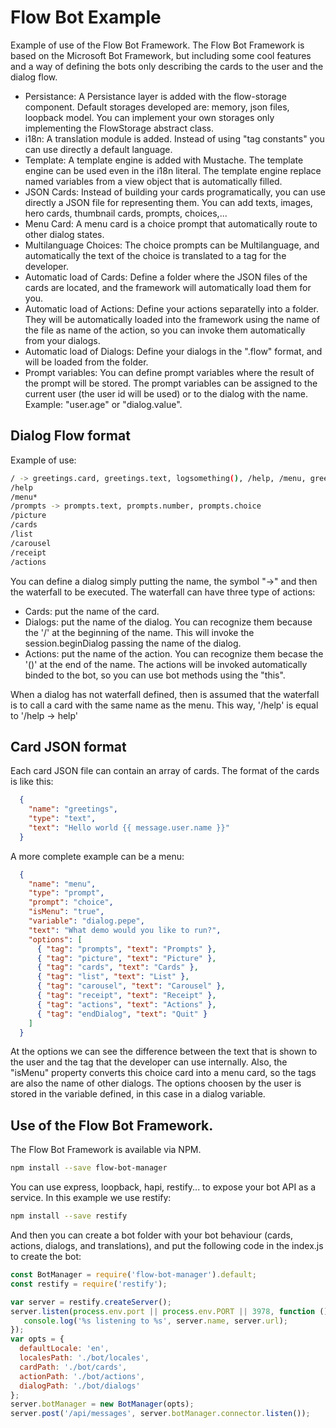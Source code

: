 # Flow Bot Example

Example of use of the Flow Bot Framework.
The Flow Bot Framework is based on the Microsoft Bot Framework, but including some cool features and a way of defining the bots only describing the cards to the user and the dialog flow.

* Persistance: A Persistance layer is added with the flow-storage component. Default storages developed are: memory, json files, loopback model. You can implement your own storages only implementing the FlowStorage abstract class.
* i18n: A translation module is added. Instead of using "tag constants" you can use directly a default language.
* Template: A template engine is added with Mustache. The template engine can be used even in the i18n literal. The template engine replace named variables from a view object that is automatically filled.
* JSON Cards: Instead of building your cards programatically, you can use directly a JSON file for representing them. You can add texts, images, hero cards, thumbnail cards, prompts, choices,...
* Menu Card: A menu card is a choice prompt that automatically route to other dialog states.
* Multilanguage Choices: The choice prompts can be Multilanguage, and automatically the text of the choice is translated to a tag for the developer.
* Automatic load of Cards: Define a folder where the JSON files of the cards are located, and the framework will automatically load them for you.
* Automatic load of Actions: Define your actions separatelly into a folder. They will be automatically loaded into the framework using the name of the file as name of the action, so you can invoke them automatically from your dialogs.
* Automatic load of Dialogs: Define your dialogs in the ".flow" format, and will be loaded from the folder.
* Prompt variables: You can define prompt variables where the result of the prompt will be stored. The prompt variables can be assigned to the current user (the user id will be used) or to the dialog with the name. Example: "user.age" or "dialog.value".

## Dialog Flow format

Example of use:
```bash
/ -> greetings.card, greetings.text, logsomething(), /help, /menu, greetings.goodbye
/help
/menu*
/prompts -> prompts.text, prompts.number, prompts.choice
/picture
/cards
/list
/carousel
/receipt
/actions
```

You can define a dialog simply putting the name, the symbol "->" and then the waterfall to be executed. The waterfall can have three type of actions:
* Cards: put the name of the card.
* Dialogs: put the name of the dialog. You can recognize them because the '/' at the beginning of the name. This will invoke the session.beginDialog passing the name of the dialog.
* Actions: put the name of the action. You can recognize them becase the '()' at the end of the name. The actions will be invoked automatically binded to the bot, so you can use bot methods using the "this".

When a dialog has not waterfall defined, then is assumed that the waterfall is to call a card with the same name as the menu.
This way, '/help' is equal to '/help -> help'

## Card JSON format
Each card JSON file can contain an array of cards. The format of the cards is like this:

```json
  {
    "name": "greetings",
    "type": "text",
    "text": "Hello world {{ message.user.name }}"
  }
```
A more complete example can be a menu:
```json
  {
    "name": "menu",
    "type": "prompt",
    "prompt": "choice",
    "isMenu": "true",
    "variable": "dialog.pepe",
    "text": "What demo would you like to run?",
    "options": [
      { "tag": "prompts", "text": "Prompts" },
      { "tag": "picture", "text": "Picture" },
      { "tag": "cards", "text": "Cards" },
      { "tag": "list", "text": "List" },
      { "tag": "carousel", "text": "Carousel" },
      { "tag": "receipt", "text": "Receipt" },
      { "tag": "actions", "text": "Actions" },
      { "tag": "endDialog", "text": "Quit" }
    ]
  }
```
At the options we can see the difference between the text that is shown to the user and the tag that the developer can use internally. Also, the "isMenu" property converts this choice card into a menu card, so the tags are also the name of other dialogs. The options choosen by the user is stored in the variable defined, in this case in a dialog variable.


## Use of the Flow Bot Framework.

The Flow Bot Framework is available via NPM.

```bash
npm install --save flow-bot-manager
```
You can use express, loopback, hapi, restify... to expose your bot API as a service. In this example we use restify:
```bash
npm install --save restify
```

And then you can create a bot folder with your bot behaviour (cards, actions, dialogs, and translations), and put the following code in the index.js to create the bot:

```javascript
const BotManager = require('flow-bot-manager').default;
const restify = require('restify');

var server = restify.createServer();
server.listen(process.env.port || process.env.PORT || 3978, function () {
   console.log('%s listening to %s', server.name, server.url); 
});
var opts = {
  defaultLocale: 'en',
  localesPath: './bot/locales',
  cardPath: './bot/cards',
  actionPath: './bot/actions',
  dialogPath: './bot/dialogs'
};
server.botManager = new BotManager(opts);
server.post('/api/messages', server.botManager.connector.listen());
```


